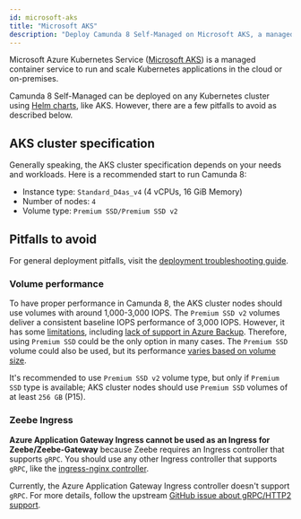 ```yaml
---
id: microsoft-aks
title: "Microsoft AKS"
description: "Deploy Camunda 8 Self-Managed on Microsoft AKS, a managed container service to run and scale Kubernetes applications in the cloud or on-premises."
---
```


Microsoft Azure Kubernetes Service ([Microsoft AKS](https://azure.microsoft.com/en-us/products/kubernetes-service/))
is a managed container service to run and scale Kubernetes applications in the cloud or on-premises.

Camunda 8 Self-Managed can be deployed on any Kubernetes cluster using [Helm charts](../../deploy.md), like AKS. However, there are a few pitfalls to avoid as described below.

## AKS cluster specification

Generally speaking, the AKS cluster specification depends on your needs and workloads.
Here is a recommended start to run Camunda 8:

- Instance type: `Standard_D4as_v4` (4 vCPUs, 16 GiB Memory)
- Number of nodes: `4`
- Volume type: `Premium SSD/Premium SSD v2`

## Pitfalls to avoid

For general deployment pitfalls, visit the [deployment troubleshooting guide](../../troubleshooting.md).

### Volume performance

To have proper performance in Camunda 8, the AKS cluster nodes should use volumes
with around 1,000-3,000 IOPS. The `Premium SSD v2` volumes deliver a consistent baseline IOPS performance
of 3,000 IOPS. However, it has some [limitations](https://learn.microsoft.com/en-us/azure/virtual-machines/disks-types#premium-ssd-v2-limitations), including [lack of support in Azure Backup](https://learn.microsoft.com/en-us/azure/backup/disk-backup-support-matrix#limitations). Therefore, using `Premium SSD` could be the only option in many cases.
The `Premium SSD` volume could also be used, but its performance
[varies based on volume size](https://learn.microsoft.com/en-us/azure/virtual-machines/disks-types#premium-ssds).

It's recommended to use `Premium SSD v2` volume type, but only if `Premium SSD` type is available; AKS cluster nodes
should use `Premium SSD` volumes of at least `256 GB` (P15).

### Zeebe Ingress

**Azure Application Gateway Ingress cannot be used as an Ingress for Zeebe/Zeebe-Gateway** because Zeebe requires an Ingress controller that supports `gRPC`. You should use any other Ingress controller that supports `gRPC`, like the [ingress-nginx controller](https://github.com/kubernetes/ingress-nginx).

Currently, the Azure Application Gateway Ingress controller doesn't support `gRPC`. For more details, follow the upstream [GitHub issue about gRPC/HTTP2 support](https://github.com/Azure/application-gateway-kubernetes-ingress/issues/1015).
